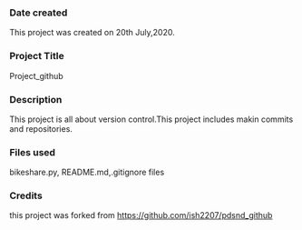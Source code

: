 ### Date created
This project was created on 20th July,2020.

### Project Title
Project_github

### Description
This project is all about version control.This project includes makin commits and repositories.

### Files used
bikeshare.py, README.md,.gitignore files

### Credits
this project was forked from https://github.com/ish2207/pdsnd_github

